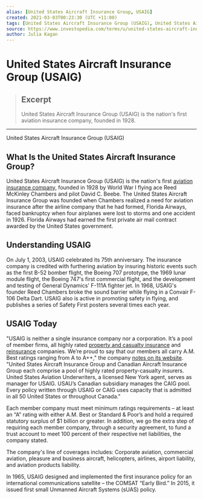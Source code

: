 ```yaml
---
alias: [United States Aircraft Insurance Group, USAIG]
created: 2021-03-03T00:23:30 (UTC +11:00)
tags: [United States Aircraft Insurance Group (USAIG), United States Aircraft Insurance Group (USAIG)]
source: https://www.investopedia.com/terms/u/united-states-aircraft-inurance-group-usaig.asp
author: Julia Kagan
---
```


# United States Aircraft Insurance Group (USAIG)

> ## Excerpt
> United States Aircraft Insurance Group (USAIG) is the nation's first aviation insurance company, founded in 1928.

---

United States Aircraft Insurance Group (USAIG)
## What Is the United States Aircraft Insurance Group?

United States Aircraft Insurance Group (USAIG) is the nation's first [aviation insurance company](https://www.investopedia.com/terms/a/aircraft-insurance.asp), founded in 1928 by World War I flying ace Reed McKinley Chambers and pilot David C. Beebe. The United States Aircraft Insurance Group was founded when Chambers realized a need for aviation insurance after the airline company that he had formed, Florida Airways, faced bankruptcy when four airplanes were lost to storms and one accident in 1926. Florida Airways had earned the first private air mail contract awarded by the United States government.

## Understanding USAIG

On July 1, 2003, USAIG celebrated its 75th anniversary. The insurance company is credited with furthering aviation by insuring historic events such as the first B-52 bomber flight, the Boeing 707 prototype, the 1969 lunar module flight, the Boeing 747's first commercial flight, and the development and testing of General Dynamics' F-111A fighter jet. In 1968, USAIG's founder Reed Chambers broke the sound barrier while flying in a Convair F-106 Delta Dart. USAIG also is active in promoting safety in flying, and publishes a series of Safety First posters several times each year.

## USAIG Today

"USAIG is neither a single insurance company nor a corporation. It’s a pool of member firms, all highly rated [property and casualty insurance](https://www.investopedia.com/terms/c/casualtyinsurance.asp) and [reinsurance](https://www.investopedia.com/terms/r/reinsurance.asp) companies. We’re proud to say that our members all carry A.M. Best ratings ranging from A to A++," the company [notes on its website](https://www.usau.com/#). "United States Aircraft Insurance Group and Canadian Aircraft Insurance Group each comprise a pool of highly rated property-casualty insurers. United States Aviation Underwriters, a licensed New York agent, serves as manager for USAIG. USAU’s Canadian subsidiary manages the CAIG pool. Every policy written through USAIG or CAIG uses capacity that is admitted in all 50 United States or throughout Canada."

Each member company must meet minimum ratings requirements – at least an “A” rating with either A.M. Best or Standard & Poor’s and hold a required statutory surplus of $1 billion or greater. In addition, we go the extra step of requiring each member company, through a security agreement, to fund a trust account to meet 100 percent of their respective net liabilities, the company stated.

The company's line of coverages includes: Corporate aviation, commercial aviation, pleasure and business aircraft, helicopters, airlines, airport liability, and aviation products liability. 

In 1965, USAIG designed and implemented the first insurance policy for an international communications satellite – the COMSAT “Early Bird.” In 2015, it issued first small Unmanned Aircraft Systems (sUAS) policy.
